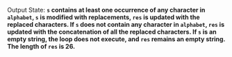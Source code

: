 Output State: **`s` contains at least one occurrence of any character in `alphabet`, `s` is modified with replacements, `res` is updated with the replaced characters. If `s` does not contain any character in `alphabet`, `res` is updated with the concatenation of all the replaced characters. If `s` is an empty string, the loop does not execute, and `res` remains an empty string. The length of `res` is 26.**